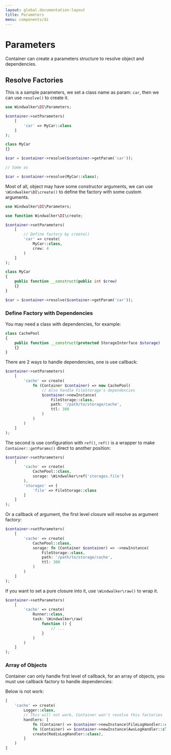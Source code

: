 ```yaml
---
layout: global.documentation-layout
title: Parameters
menu: components/di
---
```


# Parameters

Container can create a parameters structure to resolve object and dependencies.

## Resolve Factories

This is a sample parameters, we set a class name as param: `car`, then we can use `resolve()` to create it.

```php
use Windwalker\DI\Parameters;

$container->setParameters(
    [
        'car' => MyCar::class
    ]
);

class MyCar
{}

$car = $container->resolve($container->getParam('car'));

// Same as 

$car = $container->resolve(MyCar::class);
```

Most of all, object may have some constructor arguments, we can use `\Windwalker\DI\create()` to define the factory 
with some custom arguments.

```php
use Windwalker\DI\Parameters;

use function Windwalker\DI\create;

$container->setParameters(
    [
        // Define factory by create()
        'car' => create(
            MyCar::class,
            crew: 4
        )
    ]
);

class MyCar
{
    public function __construct(public int $crew)
    {}
}

$car = $container->resolve($container->getParam('car'));
```

### Define Factory with Dependencies

You may need a class with dependencies, for example:

```php
class CachePool
{
    public function __construct(protected StorageInterface $storage)
    {}
}
```

There are 2 ways to handle dependencies, one is use callback:

```php
$container->setParameters(
    [
        'cache' => create(
            fn (Container $container) => new CachePool(
                // Also handle FileStorage's dependencies
                $container->newInstance(
                    FileStorage::class,
                    path: '/path/to/storage/cache',
                    ttl: 300
                )
            )
        )
    ]
);
```

The second is use configuration with `ref()`, `ref()` is a wrapper to make `Container::getParams()` direct to another 
position:

```php
$container->setParameters(
    [
        'cache' => create(
            CachePool::class,
            sorage: \Windwalker\ref('storages.file')
        ),
        'storages' => [
            'file' => FileStorage::class
        ] 
    ]
);
```

Or a callback of argument, the first level closure will resolve as argument factory:

```php
$container->setParameters(
    [
        'cache' => create(
            CachePool::class,
            sorage: fn (Container $container) => ->newInstance(
                FileStorage::class,
                path: '/path/to/storage/cache',
                ttl: 300
            )
        )
    ]
);
```

If you want to set a pure closure into it, use `\Windwalker\raw()` to wrap it.

```php
$container->setParameters(
    [
        'cache' => create(
            Runner::class,
            task: \Windwalker\raw(
                function () {
                    // ...
                }
            )
        )
    ]
);
```

### Array of Objects

Container can only handle first level of callback, for an array of objects, you must use callback factory 
to handle dependencies:

Below is not work:

```php
[
    'cache' => create(
        Logger::class,
        // This will not work, Container won't resolve this factories
        handlers: [
            fn (Container) => $container->newInstance(FileLogHandler::class), 
            fn (Container) => $container->newInstance(AwsLogHandler::class), 
            create(RedisLogHandler::class), 
        ]
    )
]
```



